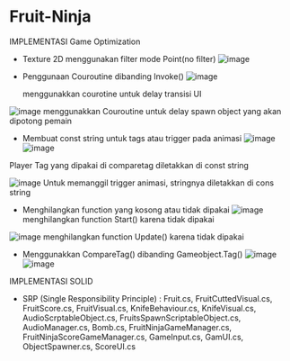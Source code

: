 # Fruit-Ninja

IMPLEMENTASI Game Optimization
- Texture 2D menggunakan filter mode Point(no filter)
 ![image](https://user-images.githubusercontent.com/101692512/227444452-8afa6ff7-d61f-4f01-beed-d72c9f0ac80a.png)


- Penggunaan Couroutine dibanding Invoke()
![image](https://user-images.githubusercontent.com/101692512/227447812-cd14587e-513e-42d5-a5b3-2e6ae64069ea.png)


  menggunakkan courotine untuk delay transisi UI

![image](https://user-images.githubusercontent.com/101692512/227447927-981ad675-86ab-4411-b546-44cf0b268dd9.png)
menggunakkan Couroutine untuk delay spawn object yang akan dipotong pemain

- Membuat const string untuk tags atau trigger pada animasi
![image](https://user-images.githubusercontent.com/101692512/227444852-f5da1a31-757a-47a8-968f-66491b915ece.png)
![image](https://user-images.githubusercontent.com/101692512/227447357-15f56964-5838-4bc8-aa5a-8f395fe54562.png)

Player Tag yang dipakai di comparetag diletakkan di const string

![image](https://user-images.githubusercontent.com/101692512/227447468-296c4eef-ef4e-4d84-ac65-4484712ff20c.png)
Untuk memanggil trigger animasi, stringnya diletakkan di cons string




- Menghilangkan function yang kosong atau tidak dipakai
![image](https://user-images.githubusercontent.com/101692512/227445068-2b360ba1-cd41-4a5f-b500-418705c2c2c8.png)
menghilangkan function Start() karena tidak dipakai

![image](https://user-images.githubusercontent.com/101692512/227445241-41291b5d-81b8-41a1-9ea8-105ec6025d25.png)
menghilangkan function Update() karena tidak dipakai


- Menggunakkan CompareTag() dibanding Gameobject.Tag()
![image](https://user-images.githubusercontent.com/101692512/227444792-44376d27-446b-4205-8fcd-e948643c14cc.png)
![image](https://user-images.githubusercontent.com/101692512/227448100-bba5783c-aa7c-468f-9d7e-abe7fd2011c2.png)



IMPLEMENTASI SOLID

- SRP (Single Responsibility Principle) : 
Fruit.cs, FruitCuttedVisual.cs, FruitScore.cs, FruitVisual.cs, KnifeBehaviour.cs, KnifeVisual.cs, AudioScrptableObject.cs, FruitsSpawnScriptableObject.cs, AudioManager.cs, Bomb.cs, FruitNinjaGameManager.cs, FruitNinjaScoreGameManager.cs, GameInput.cs, GamUI.cs, ObjectSpawner.cs, ScoreUI.cs
